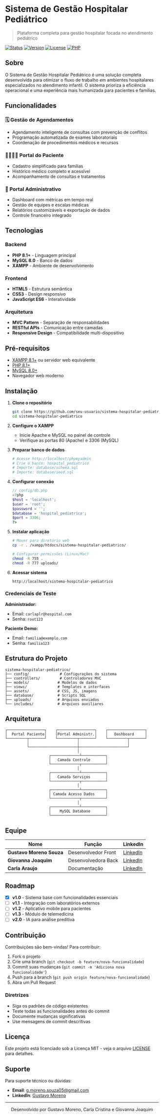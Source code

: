 # Sistema de Gestão Hospitalar Pediátrico

> Plataforma completa para gestão hospitalar focada no atendimento pediátrico

[![Status](https://img.shields.io/badge/Status-Em%20Finalizado-success)](https://github.com/DataGusIT/sistema-hospitalar-pediatrico)
[![Version](https://img.shields.io/badge/Version-1.0.0-blue)](https://github.com/seu-usuario/sistema-hospitalar-pediatrico/releases)
[![License](https://img.shields.io/badge/License-MIT-green.svg)](LICENSE)
[![PHP](https://img.shields.io/badge/PHP-8.1+-777BB4)](https://php.net/)

## Sobre

O Sistema de Gestão Hospitalar Pediátrico é uma solução completa desenvolvida para otimizar o fluxo de trabalho em ambientes hospitalares especializados no atendimento infantil. O sistema prioriza a eficiência operacional e uma experiência mais humanizada para pacientes e famílias.

## Funcionalidades

### 🗓️ Gestão de Agendamentos
- Agendamento inteligente de consultas com prevenção de conflitos
- Programação automatizada de exames laboratoriais
- Coordenação de procedimentos médicos e recursos

### 👨‍👩‍👧‍👦 Portal do Paciente
- Cadastro simplificado para famílias
- Histórico médico completo e acessível
- Acompanhamento de consultas e tratamentos

### 👑 Portal Administrativo
- Dashboard com métricas em tempo real
- Gestão de equipes e escalas médicas
- Relatórios customizáveis e exportação de dados
- Controle financeiro integrado

## Tecnologias

### Backend
- **PHP 8.1+** - Linguagem principal
- **MySQL 8.0** - Banco de dados
- **XAMPP** - Ambiente de desenvolvimento

### Frontend
- **HTML5** - Estrutura semântica
- **CSS3** - Design responsivo
- **JavaScript ES6** - Interatividade

### Arquitetura
- **MVC Pattern** - Separação de responsabilidades
- **RESTful APIs** - Comunicação entre camadas
- **Responsive Design** - Compatibilidade multi-dispositivo

## Pré-requisitos

- [XAMPP 8.1+](https://www.apachefriends.org/) ou servidor web equivalente
- [PHP 8.1+](https://php.net/downloads.php)
- [MySQL 8.0+](https://dev.mysql.com/downloads/mysql/)
- Navegador web moderno

## Instalação

1. **Clone o repositório**
   ```bash
   git clone https://github.com/seu-usuario/sistema-hospitalar-pediatrico.git
   cd sistema-hospitalar-pediatrico
   ```

2. **Configure o XAMPP**
   - Inicie Apache e MySQL no painel de controle
   - Verifique as portas 80 (Apache) e 3306 (MySQL)

3. **Preparar banco de dados**
   ```bash
   # Acesse http://localhost/phpmyadmin
   # Crie o banco: hospital_pediatrico
   # Importe: database/schema.sql
   # Importe: database/seed.sql
   ```

4. **Configurar conexão**
   ```php
   // config/db.php
   <?php
   $host = 'localhost';
   $user = 'root';
   $password = '';
   $database = 'hospital_pediatrico';
   $port = 3306;
   ?>
   ```

5. **Instalar aplicação**
   ```bash
   # Mover para diretório web
   cp -r . /xampp/htdocs/sistema-hospitalar-pediatrico/
   
   # Configurar permissões (Linux/Mac)
   chmod -R 755 .
   chmod -R 777 uploads/
   ```

6. **Acessar sistema**
   ```
   http://localhost/sistema-hospitalar-pediatrico
   ```

### Credenciais de Teste

**Administrador:**
- Email: `carlaplr@hospital.com`
- Senha: `root123`

**Paciente Demo:**
- Email: `familia@exemplo.com`
- Senha: `familia123`

## Estrutura do Projeto

```
sistema-hospitalar-pediatrico/
├── config/              # Configurações do sistema
├── controllers/         # Controladores MVC
├── models/             # Modelos de dados
├── views/              # Templates e interfaces
├── assets/             # CSS, JS, imagens
├── database/           # Scripts SQL
├── uploads/            # Arquivos enviados
└── includes/           # Arquivos auxiliares
```

## Arquitetura

```
┌─────────────────┐    ┌─────────────────┐    ┌─────────────────┐
│  Portal Paciente│    │Portal Administr.│    │   Dashboard     │
└─────────┬───────┘    └─────────┬───────┘    └─────────┬───────┘
          │                      │                      │
          └──────────────────────┼──────────────────────┘
                                 │
                    ┌─────────────┴───────────┐
                    │   Camada Controle       │
                    └─────────────┬───────────┘
                                 │
                    ┌─────────────┴───────────┐
                    │   Camada Serviços       │
                    └─────────────┬───────────┘
                                 │
                    ┌─────────────┴───────────┐
                    │ Camada Acesso Dados     │
                    └─────────────┬───────────┘
                                 │
                    ┌─────────────┴───────────┐
                    │    MySQL Database       │
                    └─────────────────────────┘
```

## Equipe

| Nome | Função | LinkedIn |
|------|--------|----------|
| **Gustavo Moreno Souza** | Desenvolvedor Front| [LinkedIn](https://www.linkedin.com/in/gustavo-moreno-8a925b26a/) |
| **Giovanna Joaquim** | Desenvolvedora Back | [LinkedIn](https://www.linkedin.com/in/giovanna-j-29651921a/) |
| **Carla Araujo** | Documentação | [LinkedIn](https://www.linkedin.com/in/carla-araujo-b50956265/) |

## Roadmap

- [x] **v1.0** - Sistema base com funcionalidades essenciais
- [ ] **v1.1** - Integração com laboratórios externos
- [ ] **v1.2** - Aplicativo mobile para pacientes
- [ ] **v1.3** - Módulo de telemedicina
- [ ] **v2.0** - IA para análise preditiva

## Contribuição

Contribuições são bem-vindas! Para contribuir:

1. Fork o projeto
2. Crie uma branch (`git checkout -b feature/nova-funcionalidade`)
3. Commit suas mudanças (`git commit -m 'Adiciona nova funcionalidade'`)
4. Push para a branch (`git push origin feature/nova-funcionalidade`)
5. Abra um Pull Request

### Diretrizes

- Siga os padrões de código existentes
- Teste todas as funcionalidades antes do commit
- Documente mudanças significativas
- Use mensagens de commit descritivas

## Licença

Este projeto está licenciado sob a Licença MIT - veja o arquivo [LICENSE](LICENSE) para detalhes.

## Suporte

Para suporte técnico ou dúvidas:

- **Email**: [g.moreno.souza05@gmail.com](mailto:g.moreno.souza05@gmail.com)
- **LinkedIn**: [Gustavo Moreno](https://www.linkedin.com/in/gustavo-moreno-8a925b26a/)

---

<div align="center">
  Desenvolvido por Gustavo Moreno, Carla Cristina e Giovanna Joaquim
</div>
